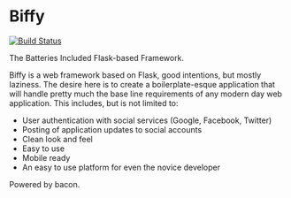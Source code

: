 Biffy
=====

[![Build Status](https://travis-ci.org/andrewjsledge/biffy.png)](https://travis-ci.org/andrewjsledge/biffy)


The Batteries Included Flask-based Framework.

Biffy is a web framework based on Flask, good intentions,
but mostly laziness. The desire here is to create a boilerplate-esque
application that will handle pretty much the base line requirements of any
modern day web application. This includes, but is not limited to:

* User authentication with social services (Google, Facebook, Twitter)
* Posting of application updates to social accounts
* Clean look and feel
* Easy to use
* Mobile ready
* An easy to use platform for even the novice developer

Powered by bacon.